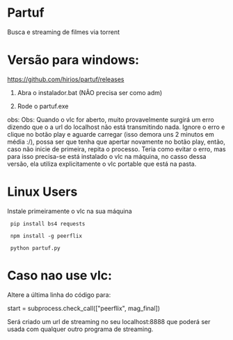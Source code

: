 # Partuf
Busca e streaming de filmes via torrent

# Versão para windows:

https://github.com/hirios/partuf/releases

1) Abra o instalador.bat (NÂO precisa ser como adm)

2) Rode o partuf.exe

obs: Obs: Quando o vlc for aberto, muito provavelmente surgirá um erro dizendo que o a url do localhost não está transmitindo nada. Ignore o erro e clique no botão play e aguarde carregar (isso demora uns 2 minutos em média :/), possa ser que tenha que apertar novamente no botão play, então, caso não inicie de primeira, repita o processo.
Teria como evitar o erro, mas para isso precisa-se está instalado o vlc na máquina, no casso dessa versão, ela utiliza explicitamente o vlc portable que está na pasta.

# Linux Users

Instale primeiramente o vlc na sua máquina 

``` pip install bs4 requests```

``` npm install -g peerflix```

``` python partuf.py```

# Caso nao use vlc:
Altere a última linha do código para:

start = subprocess.check_call(["peerflix", mag_final])

Será criado um url de streaming no seu localhost:8888 que poderá ser usada com qualquer outro programa de streaming.
